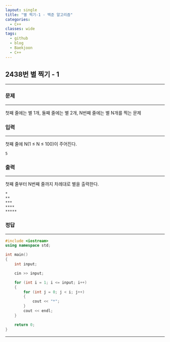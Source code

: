```yaml
---
layout: single
title: "별 찍기-1 - 백준 알고리즘"
categories:
  - C++
classes: wide
tags:
  - github
  - blog
  - Baekjoon
  - C++
---
```

## 2438번 **별 찍기 - 1**
---

### 문제
---
  첫째 줄에는 별 1개, 둘째 줄에는 별 2개, N번째 줄에는 별 N개를 찍는 문제

### 입력
---
첫째 줄에 N(1 ≤ N ≤ 100)이 주어진다.
```
5
```

### 출력
---
첫째 줄부터 N번째 줄까지 차례대로 별을 출력한다.
```
*
**
***
****
*****
```

### 정답
---
```c++
#include <iostream>
using namespace std;

int main()
{
	int input;

	cin >> input;

	for (int i = 1; i <= input; i++)
	{
		for (int j = 0; j < i; j++)
		{
			cout << "*";
		}
		cout << endl;
 	}

	return 0;
}
```

---
